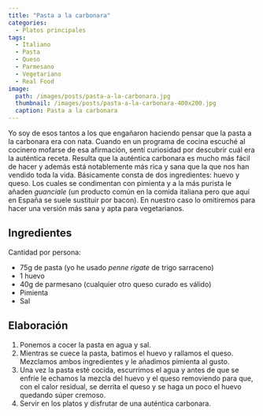 ```yaml
---
title: "Pasta a la carbonara"
categories:
  - Platos principales
tags:
  - Italiano
  - Pasta
  - Queso
  - Parmesano
  - Vegetariano
  - Real Food
image:
  path: /images/posts/pasta-a-la-carbonara.jpg
  thumbnail: /images/posts/pasta-a-la-carbonara-400x200.jpg
  caption: Pasta a la carbonara
---
```


Yo soy de esos tantos a los que engañaron haciendo pensar que la pasta a la carbonara era con nata. Cuando en un programa de cocina escuché al cocinero mofarse de esa afirmación, sentí curiosidad por descubrir cuál era la auténtica receta. Resulta que la auténtica carbonara es mucho más fácil de hacer y además está notablemente más rica y sana que la que nos han vendido toda la vida. Básicamente consta de dos ingredientes: huevo y queso. Los cuales se condimentan con pimienta y a la más purista le añaden _guanciale_ (un producto común en la comida italiana pero que aquí en España se suele sustituir por bacon). En nuestro caso lo omitiremos para hacer una versión más sana y apta para vegetarianos.

## Ingredientes

Cantidad por persona:

* 75g de pasta (yo he usado _penne rigate_ de trigo sarraceno)
* 1 huevo
* 40g de parmesano (cualquier otro queso curado es válido)
* Pimienta
* Sal

## Elaboración

1. Ponemos a cocer la pasta en agua y sal.
2. Mientras se cuece la pasta, batimos el huevo y rallamos el queso. Mezclamos ambos ingredientes y le añadimos pimienta al gusto.
3. Una vez la pasta esté cocida, escurrimos el agua y antes de que se enfríe le echamos la mezcla del huevo y el queso removiendo para que, con el calor residual, se derrita el queso y se haga un poco el huevo quedando súper cremoso.
4. Servir en los platos y disfrutar de una auténtica carbonara.
